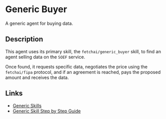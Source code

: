 # Generic Buyer

A generic agent for buying data.

## Description

This agent uses its primary skill, the `fetchai/generic_buyer` skill, to find an agent selling data on the `SOEF` service.

Once found, it requests specific data, negotiates the price using the `fetchai/fipa` protocol, and if an agreement is reached, pays the proposed amount and receives the data.

## Links

- <a href="https://docs.fetch.ai/aea/generic-skills/" target="_blank">Generic Skills</a>
- <a href="https://docs.fetch.ai/aea/generic-skills-step-by-step/" target="_blank">Generic Skill Step by Step Guide</a>

